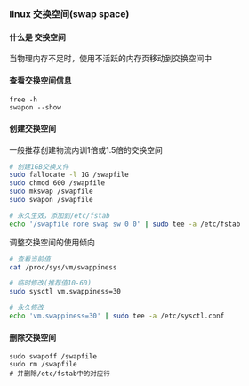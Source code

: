 ### linux 交换空间(swap space)
#### 什么是 交换空间
当物理内存不足时，使用不活跃的内存页移动到交换空间中
#### 查看交换空间信息
```shell
free -h
swapon --show
```
#### 创建交换空间
一般推荐创建物流内训1倍或1.5倍的交换空间
```bash
# 创建1GB交换文件
sudo fallocate -l 1G /swapfile
sudo chmod 600 /swapfile
sudo mkswap /swapfile
sudo swapon /swapfile

# 永久生效，添加到/etc/fstab
echo '/swapfile none swap sw 0 0' | sudo tee -a /etc/fstab
```
调整交换空间的使用倾向
```bash
# 查看当前值
cat /proc/sys/vm/swappiness

# 临时修改(推荐值10-60)
sudo sysctl vm.swappiness=30

# 永久修改
echo 'vm.swappiness=30' | sudo tee -a /etc/sysctl.conf
```
#### 删除交换空间
```shell
sudo swapoff /swapfile
sudo rm /swapfile
# 并删除/etc/fstab中的对应行
```

